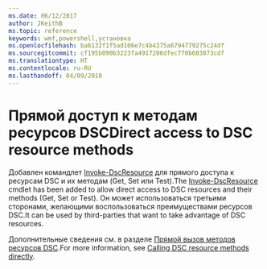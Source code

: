 ```yaml
---
ms.date: 06/12/2017
author: JKeithB
ms.topic: reference
keywords: wmf,powershell,установка
ms.openlocfilehash: ba6132f1f5ad106e7c4b4375a6794779275c24df
ms.sourcegitcommit: cf195b090b3223fa4917206dfec7f0b603873cdf
ms.translationtype: HT
ms.contentlocale: ru-RU
ms.lasthandoff: 04/09/2018
---
```

# <a name="direct-access-to-dsc-resource-methods"></a><span data-ttu-id="8077c-102">Прямой доступ к методам ресурсов DSC</span><span class="sxs-lookup"><span data-stu-id="8077c-102">Direct access to DSC resource methods</span></span>


<span data-ttu-id="8077c-103">Добавлен командлет [Invoke-DscResource](https://technet.microsoft.com/library/mt517869.aspx) для прямого доступа к ресурсам DSC и их методам (Get, Set или Test).</span><span class="sxs-lookup"><span data-stu-id="8077c-103">The [Invoke-DscResource](https://technet.microsoft.com/library/mt517869.aspx) cmdlet has been added to allow direct access to DSC resources and their methods (Get, Set or Test).</span></span> <span data-ttu-id="8077c-104">Он может использоваться третьими сторонами, желающими воспользоваться преимуществами ресурсов DSC.</span><span class="sxs-lookup"><span data-stu-id="8077c-104">It can be used by third-parties that want to take advantage of DSC resources.</span></span>

<span data-ttu-id="8077c-105">Дополнительные сведения см. в разделе [Прямой вызов методов ресурсов DSC](https://msdn.microsoft.com/powershell/dsc/directcallresource).</span><span class="sxs-lookup"><span data-stu-id="8077c-105">For more information, see [Calling DSC resource methods directly](https://msdn.microsoft.com/powershell/dsc/directcallresource).</span></span>
